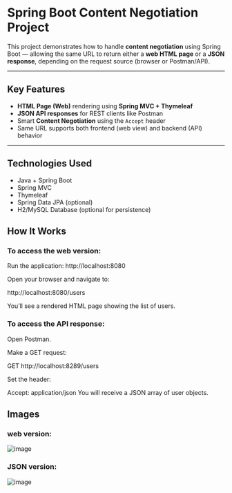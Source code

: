 # Spring Boot Content Negotiation Project

This project demonstrates how to handle **content negotiation** using Spring Boot — allowing the same URL to return either a **web HTML page** or a **JSON response**, depending on the request source (browser or Postman/API).

---

##  Key Features

-  **HTML Page (Web)** rendering using **Spring MVC + Thymeleaf**
-  **JSON API responses** for REST clients like Postman
- Smart **Content Negotiation** using the `Accept` header
-  Same URL supports both frontend (web view) and backend (API) behavior

---

## Technologies Used

- Java + Spring Boot
- Spring MVC
- Thymeleaf
- Spring Data JPA (optional)
- H2/MySQL Database (optional for persistence)

##  How It Works

### To access the web version:
Run the application: http://localhost:8080

Open your browser and navigate to:

http://localhost:8080/users

You’ll see a rendered HTML page showing the list of users.


### To access the API response:

Open Postman.

Make a GET request:

GET http://localhost:8289/users

Set the header:

Accept: application/json
You will receive a JSON array of user objects.


## Images

### web version:

![image](https://github.com/user-attachments/assets/381c101e-ba77-4568-8b4c-6c4ddcfbb6df)

### JSON version:
![image](https://github.com/user-attachments/assets/78a6e8c9-a4cc-4e3f-a4eb-626308cf76da)



